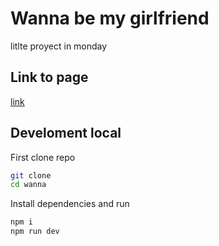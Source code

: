 # Wanna be my girlfriend

litlte proyect in monday

## Link to page

[link](https://summarypuppet.github.io/wanna-be-girlfriend/)

## Develoment local

First clone repo

```bash
git clone 
cd wanna
```

Install dependencies and run

```bash
npm i
npm run dev
```
